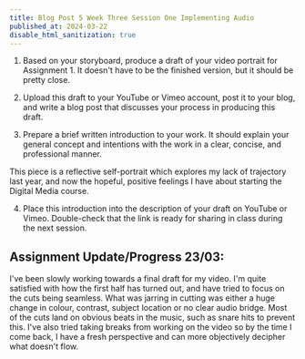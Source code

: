 ```yaml
---
title: Blog Post 5 Week Three Session One Implementing Audio
published_at: 2024-03-22
disable_html_sanitization: true
---
```

1. Based on your storyboard, produce a draft of your video portrait for Assignment 1. It doesn't have to be the finished version, but it should be pretty close.

2. Upload this draft to your YouTube or Vimeo account, post it to your blog, and write a blog post that discusses your process in producing this draft.

3. Prepare a brief written introduction to your work. It should explain your general concept and intentions with the work in a clear, concise, and professional manner. 

This piece is a reflective self-portrait which explores my lack of trajectory last year, and now the hopeful, positive feelings I have about starting the Digital Media course.

4. Place this introduction into the description of your draft on YouTube or Vimeo. Double-check that the link is ready for sharing in class during the next session.




## Assignment Update/Progress 23/03: 
I've been slowly working towards a final draft for my video. I'm quite satisfied with how the first half has turned out, and have tried to focus on the cuts being seamless. What was jarring in cutting was either a huge change in colour, contrast, subject location or no clear audio bridge. Most of the cuts land on obvious beats in the music, such as snare hits to prevent this. I've also tried taking breaks from working on the video so by the time I come back, I have a fresh perspective and can more objectively decipher what doesn't flow.